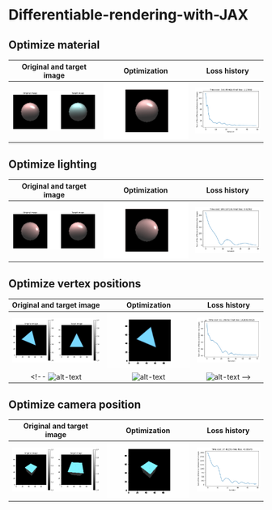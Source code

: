 # Differentiable-rendering-with-JAX

## Optimize material

| Original and target image |  Optimization |  Loss history |
:-------------------------:|:-------------------------:|:-------------------------:
![alt-text](fig/optimize_material/optimize_material.png)  |  ![alt-text](fig/optimize_material/optimize_material.gif)  |  ![alt-text](fig/optimize_material/optimize_material_loss.png)

## Optimize lighting

| Original and target image |  Optimization |  Loss history |
:-------------------------:|:-------------------------:|:-------------------------:
![alt-text](fig/optimize_lighting/optimize_lighting.png)  |  ![alt-text](fig/optimize_lighting/optimize_lighting.gif)  |  ![alt-text](fig/optimize_lighting/optimize_lighting_loss.png)


## Optimize vertex positions

| Original and target image |  Optimization |  Loss history |
:-------------------------:|:-------------------------:|:-------------------------:
![alt-text](fig/triangle_mesh/triangle_mesh.png)  |  ![alt-text](fig/triangle_mesh/triangle-gaussian-mesh.gif)  |  ![alt-text](fig/triangle_mesh/triangle_mesh_loss.png)
<!-- ![alt-text](fig/cube_mesh/cube_mesh.png)  |  ![alt-text](fig/cube_mesh/cube-gaussian-mesh.gif)  |  ![alt-text](fig/cube_mesh/cube_mesh_loss.png) -->

## Optimize camera position

| Original and target image |  Optimization |  Loss history |
:-------------------------:|:-------------------------:|:-------------------------:
![alt-text](fig/cube_camera/cube_camera.png)  |  ![alt-text](fig/cube_camera/cube-gaussian-1e-3.gif)  |  ![alt-text](fig/cube_camera/cube_camera_loss.png)


